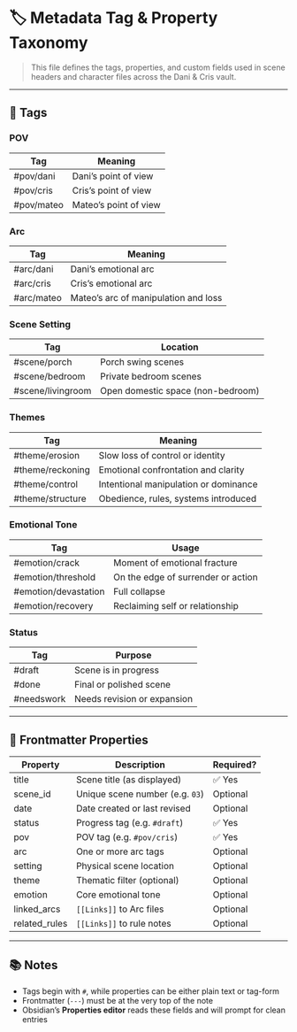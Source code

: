 # 🏷 Metadata Tag & Property Taxonomy

> This file defines the tags, properties, and custom fields used in scene headers and character files across the Dani & Cris vault.

---

## 🧾 Tags

### POV
| Tag | Meaning |
|-----|---------|
| #pov/dani | Dani’s point of view |
| #pov/cris | Cris’s point of view |
| #pov/mateo | Mateo’s point of view |

### Arc
| Tag | Meaning |
|-----|---------|
| #arc/dani | Dani’s emotional arc |
| #arc/cris | Cris’s emotional arc |
| #arc/mateo | Mateo’s arc of manipulation and loss |

### Scene Setting
| Tag | Location |
|------|----------|
| #scene/porch | Porch swing scenes |
| #scene/bedroom | Private bedroom scenes |
| #scene/livingroom | Open domestic space (non-bedroom) |

### Themes
| Tag | Meaning |
|------|---------|
| #theme/erosion | Slow loss of control or identity |
| #theme/reckoning | Emotional confrontation and clarity |
| #theme/control | Intentional manipulation or dominance |
| #theme/structure | Obedience, rules, systems introduced |

### Emotional Tone
| Tag | Usage |
|------|-------|
| #emotion/crack | Moment of emotional fracture |
| #emotion/threshold | On the edge of surrender or action |
| #emotion/devastation | Full collapse |
| #emotion/recovery | Reclaiming self or relationship |

### Status
| Tag | Purpose |
|------|--------|
| #draft | Scene is in progress |
| #done | Final or polished scene |
| #needswork | Needs revision or expansion |

---

## 🧾 Frontmatter Properties

| Property | Description | Required? |
|----------|-------------|-----------|
| title | Scene title (as displayed) | ✅ Yes |
| scene_id | Unique scene number (e.g. `03`) | Optional |
| date | Date created or last revised | Optional |
| status | Progress tag (e.g. `#draft`) | ✅ Yes |
| pov | POV tag (e.g. `#pov/cris`) | ✅ Yes |
| arc | One or more arc tags | Optional |
| setting | Physical scene location | Optional |
| theme | Thematic filter (optional) | Optional |
| emotion | Core emotional tone | Optional |
| linked_arcs | `[[Links]]` to Arc files | Optional |
| related_rules | `[[Links]]` to rule notes | Optional |

---

## 📚 Notes

- Tags begin with `#`, while properties can be either plain text or tag-form
- Frontmatter (`---`) must be at the very top of the note
- Obsidian’s **Properties editor** reads these fields and will prompt for clean entries
